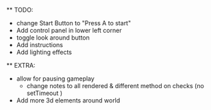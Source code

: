 ** TODO:

* change Start Button to "Press A to start"
* Add control panel in lower left corner
* toggle look around button
* Add instructions
* Add lighting effects


** EXTRA:
* allow for pausing gameplay
  * change notes to all rendered & different method on checks (no setTimeout )
* Add more 3d elements around world
